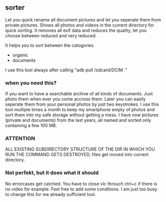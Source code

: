 ## sorter

Let you quick rename all document pictures and let you seperate them from private pictures. 
Shows all photos and videos in the current directory for quick sorting.
It removes all exif data and reduces the quality, let you choose between reduced and very reduced.

It helps you to sort between the catogories
- organic
- documents

I use this tool always after calling "adb pull /sdcard/DCIM ."

### when you need this?

If you want to have a searchable archive of all kinds of documents. Just photo them when ever you come accross them. Later you can easily seperate them from your personal photos by just two keystrokes.
I use this tool multiple times a month to keep my smartphone empty of photos and sort them into my safe storage without getting a mess. I have now pictures (private and documents) from the last years, all named and sorted only containing a few 100 MB.

### ATTENTION

ALL EXISTING SUBDIRECTORY STRUCTURE OF THE DIR IN WHICH YOU RUN THE COMMAND GETS DESTROYED, files get moved into current directory.


### Not perfekt, but it does what it should

No errorcases get catched. You have to close vlc throuch ctrl+c if there is no video for example. Feel free to add some conditions. I am just too busy to change this for me already sufficient tool.
